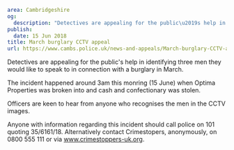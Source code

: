 ```yaml
area: Cambridgeshire
og:
  description: "Detectives are appealing for the public\u2019s help in identifying three men they would like to speak to in connection with a burglary in March."
publish:
  date: 15 Jun 2018
title: March burglary CCTV appeal
url: https://www.cambs.police.uk/news-and-appeals/March-burglary-CCTV-appeal-Optima-Properties
```

Detectives are appealing for the public's help in identifying three men they would like to speak to in connection with a burglary in March.

The incident happened around 3am this monring (15 June) when Optima Properties was broken into and cash and confectionary was stolen.

Officers are keen to hear from anyone who recognises the men in the CCTV images.

Anyone with information regarding this incident should call police on 101 quoting 35/6161/18. Alternatively contact Crimestopers, anonymously, on 0800 555 111 or via www.crimestoppers-uk.org.
